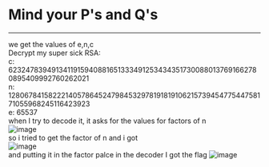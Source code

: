 # Mind your P's and Q's
---
we get the values of e,n,c \
Decrypt my super sick RSA:\
c: 62324783949134119159408816513334912534343517300880137691662780895409992760262021\
n: 1280678415822214057864524798453297819181910621573945477544758171055968245116423923\
e: 65537\
when I try to decode it, it asks for the values for factors of n\
![image](https://github.com/Bg652/ctf/assets/144695497/dc51d7e8-08e4-4ab5-8b84-91ae56e7b55f)\
so i tried to get the factor of n and i got\
![image](https://github.com/Bg652/ctf/assets/144695497/ce93082e-ce4f-4979-9b4c-fe4806515355)\
and putting it in the factor palce in  the decoder I got the flag
![image](https://github.com/Bg652/ctf/assets/144695497/c2315a2b-f3bd-4c84-8340-3dc908c99321)



